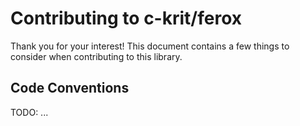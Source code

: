 # Contributing to c-krit/ferox

Thank you for your interest! This document contains a few things to consider when contributing to this library.

## Code Conventions

TODO: ...